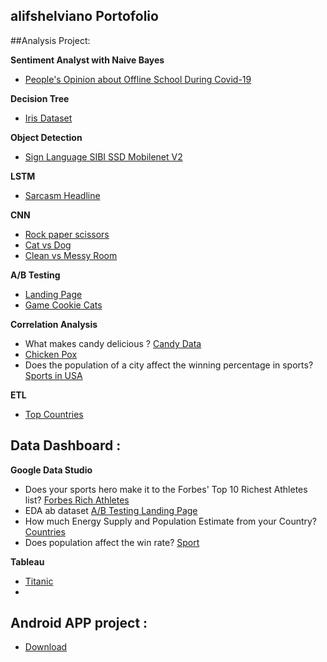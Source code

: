 ## alifshelviano Portofolio


##Analysis Project:

**Sentiment Analyst with Naive Bayes** 

- [People's Opinion about Offline School During Covid-19](https://github.com/alifshelviano/Sentimen_analysis-PTM-Covid)

**Decision Tree** 

- [Iris Dataset](https://github.com/alifshelviano/Machine-Learning/blob/master/Iris%20Decision%20Tree/Sklearn_Decission_Tree.ipynb)

**Object Detection**

- [Sign Language SIBI SSD Mobilenet V2](https://github.com/alifshelviano/Machine-Learning/tree/master/SIBI)

**LSTM**
- [Sarcasm Headline](https://github.com/alifshelviano/Machine-Learning/blob/master/Sarcasm%20LSTM/Sarcasm%20LTSM.ipynb)

**CNN**
- [Rock paper scissors](https://github.com/alifshelviano/Machine-Learning/tree/master/Rock%20vs%20Paper%20vs%20Scissors)
- [Cat vs Dog](https://github.com/alifshelviano/Machine-Learning/blob/master/Dog%20vs%20Cat/Cat%20vs%20Dog.ipynb)
- [Clean vs Messy Room](https://github.com/alifshelviano/Machine-Learning/tree/master/Messy%20vs%20Clean%20Room)


**A/B Testing**

- [Landing Page](https://github.com/alifshelviano/landingpage)
- [Game Cookie Cats](https://github.com/alifshelviano/Machine-Learning/tree/master/B%20Testing%20with%20Cookie%20Cats)


**Correlation Analysis**

- What makes candy delicious ? [Candy Data](https://github.com/alifshelviano/Candy-Analysis)
- [Chicken Pox](https://github.com/alifshelviano/learndatasci/blob/master/Analysis%20Chicken%20pox%20.ipynb)
- Does the population of a city affect the winning percentage in sports?
[Sports in USA](https://github.com/alifshelviano/learndatasci/blob/master/Sports%20in%20USA.ipynb)

**ETL**

- [Top Countries](https://github.com/alifshelviano/learndatasci/blob/master/Top%205%20Countries%20over%20the%20last%205%20years.ipynb)

## Data Dashboard :

 **Google Data Studio**
 - Does your sports hero make it to the Forbes' Top 10 Richest Athletes list? [Forbes Rich Athletes](https://datastudio.google.com/u/0/reporting/c4314816-d60a-45c0-82ab-6f71b65ff192/page/p_w0umfl7xtc)
 - EDA ab dataset [A/B Testing Landing Page](https://datastudio.google.com/reporting/8809616c-848e-442b-9e94-a599b8f7d186)
 -  How much Energy Supply and Population Estimate from your Country? [Countries](https://datastudio.google.com/reporting/1e311d70-d89d-42a8-9ed4-f978f290e244)
 -  Does population affect the win rate? [Sport](https://datastudio.google.com/reporting/1254f76c-35df-45dc-9f1c-8c684d9877e1)

 **Tableau**

 - [Titanic](https://github.com/alifshelviano/titanic)
 -
 ## Android APP project :
 
 - [Download]([https://github.com/alifshelviano/alifshelviano.github.io/raw/master/deteksiSIBI.apk](https://downgit.github.io/#/home?url=https://github.com/alifshelviano/alifshelviano.github.io/raw/master/deteksiSIBI.apk))

